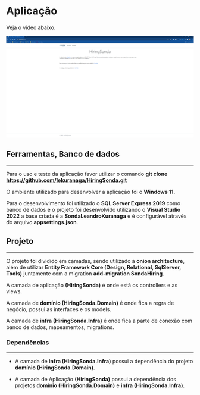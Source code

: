 # Aplicação

Veja o vídeo abaixo.

[![YoutubeVideo](/HiringSonda/wwwroot/assets/Sonda.png)](https://www.youtube.com/watch?v=pjoMfjlkklA)

## Ferramentas, Banco de dados
 ___   
Para o uso e teste da aplicação favor utilizar o comando **git clone https://github.com/lekuranaga/HiringSonda.git**

O ambiente utilizado para desenvolver a aplicação foi o **Windows 11.**

Para o desenvolvimento foi utilizado o **SQL Server Express 2019** como banco de dados e o projeto foi desenvolvido utilizando o **Visual Studio 2022** a base criada é a **SondaLeandroKuranaga** e é configurável através do arquivo **appsettings.json**.

## Projeto
___

O projeto foi dividido em camadas, sendo utilizado a **onion architecture**, além de utilizar **Entity Framework Core (Design, Relational, SqlServer, Tools)** juntamente com a migration **add-migration SondaHiring**.

A camada de aplicação **(HiringSonda)** é onde está os controllers e as views.

A camada de **domínio (HiringSonda.Domain)** é onde fica a regra de negócio, possui as interfaces e os models.

A camada de **infra (HiringSonda.Infra)** é onde fica a parte de conexão com banco de dados, mapeamentos, migrations.

### Dependências
___

* A camada de **infra (HiringSonda.Infra)** possui a dependência do projeto **domínio (HiringSonda.Domain)**.

* A camada de Aplicação **(HiringSonda)** possui a dependência dos projetos **domínio (HiringSonda.Domain)** e **infra (HiringSonda.Infra)**.
